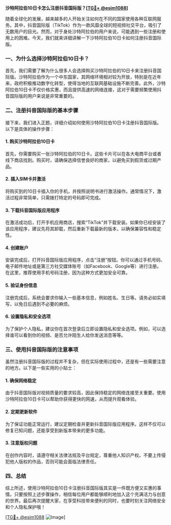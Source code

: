 **沙特阿拉伯10日卡怎么注册抖音国际版？[[TG💪+ @esim1088](https://t.me/s/esim1088)]**

随着全球化的发展，越来越多的人开始关注如何在不同的国家使用各种互联网服务。其中，抖音国际版（TikTok）作为一款风靡全球的短视频社交平台，吸引了无数用户的目光。然而，对于身处沙特阿拉伯的用户来说，可能遇到一些注册和使用上的困难。今天，我们就来详细讲解一下沙特阿拉伯10日卡如何注册抖音国际版。

### 一、为什么选择沙特阿拉伯10日卡？

首先，我们需要了解为什么很多人会选择购买沙特阿拉伯的10日卡来注册抖音国际版。沙特阿拉伯作为一个中东国家，其网络环境相对较为开放，特别是在近年来，政府积极推动数字化转型，使得当地的互联网基础设施不断完善。此外，沙特阿拉伯10日卡不仅价格实惠，而且提供高速的网络连接，这对于需要频繁使用抖音国际版的用户来说是非常重要的。

### 二、注册抖音国际版的基本步骤

接下来，我们进入正题，详细介绍如何使用沙特阿拉伯10日卡注册抖音国际版。以下是具体的操作步骤：

#### 1. 购买沙特阿拉伯10日卡

首先，你需要购买一张沙特阿拉伯的10日卡。这些卡片可以在各大电商平台或者线下商店找到。购买时，请确保选择信誉良好的商家，以避免买到假货或过期产品。

#### 2. 插入SIM卡并激活

将购买到的10日卡插入你的手机，并按照说明书进行激活操作。通常情况下，激活过程非常简单，只需拨打特定的号码即可完成。

#### 3. 下载抖音国际版应用程序

在激活成功后，打开手机应用商店，搜索“TikTok”并下载安装。如果你已经安装了该应用程序，建议先将其卸载，然后重新下载最新的版本，以确保兼容性和稳定性。

#### 4. 创建账户

安装完成后，打开抖音国际版应用程序，点击“注册”按钮。你可以通过手机号码、电子邮件地址或是第三方社交媒体账号（如Facebook、Google等）进行注册。在这里，推荐使用手机号码注册，因为这种方式更加安全可靠。

#### 5. 验证身份信息

注册完成后，系统会要求你输入一些基本信息，例如姓名、生日等。请务必如实填写，以免日后遇到不必要的麻烦。

#### 6. 设置隐私和安全选项

为了保护个人隐私，建议你在首次登录后立即设置隐私和安全选项。例如，可以选择谁可以看到你的视频、是否允许陌生人给你发送消息等等。

### 三、使用抖音国际版的注意事项

虽然注册抖音国际版的过程并不复杂，但在实际使用过程中，还是有一些需要注意的地方。以下是一些实用的小贴士：

#### 1. 确保网络稳定

由于抖音国际版对视频质量的要求较高，因此保持稳定的网络连接至关重要。使用沙特阿拉伯10日卡可以帮助你获得更快的网速，从而提升观看体验。

#### 2. 定期更新软件

为了保证功能正常运行，建议定期检查并更新抖音国际版应用程序。这样不仅可以修复已知问题，还能享受到新版本带来的更多功能。

#### 3. 注意版权问题

在创作内容时，请遵守相关法律法规及平台规定，尊重他人知识产权。不要上传侵犯他人版权的作品，否则可能会面临法律责任。

### 四、总结

综上所述，使用沙特阿拉伯10日卡注册抖音国际版其实是一件既方便又实惠的事情。只要按照上述步骤操作，相信每位用户都能够顺利地加入这个充满活力与创意的世界。最后再次提醒大家，在享受科技带来便利的同时，也要时刻关注网络安全和个人隐私保护哦！

[[TG💪+ @esim1088](https://t.me/s/esim1088) ![Image](https://i.postimg.cc/4NQfJmqS/Snipaste-2025-05-13-00-14-12.png)]